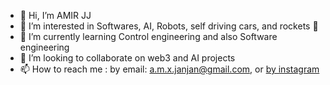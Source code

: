 - 👋 Hi, I’m AMIR JJ
- 👀 I’m interested in Softwares, AI, Robots, self driving cars, and rockets 🚀
- 🌱 I’m currently learning Control engineering and also Software engineering
- 💞️ I’m looking to collaborate on  web3 and AI projects
- 📫 How to reach me : by email: a.m.x.janjan@gmail.com, or [by instagram](https://www.instagram.com/a.m.x.janjan/)

<!---
A-janjan/A-janjan is a ✨ special ✨ repository because its `README.md` (this file) appears on your GitHub profile.
You can click the Preview link to take a look at your changes.
--->
